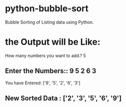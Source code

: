 # python-bubble-sort
Bubble Sorting of Listing data using Python.

# the Output will be Like:

How many numbers you want to add.?
5

Enter the Numbers::
9
5
2
6
3
--------------------------
You have Entered:  ['9', '5', '2', '6', '3']

New Sorted Data :  ['2', '3', '5', '6', '9']
--------------------------

